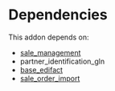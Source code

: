 # Dependencies

This addon depends on:

- [sale_management](https://github.com/bringout/oca-ocb-sale)
- partner_identification_gln
- [base_edifact](https://github.com/bringout/oca-edi)
- [sale_order_import](../../odoo-bringout-oca-edi-framework-sale_order_import)

